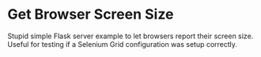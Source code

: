Get Browser Screen Size
=======================
Stupid simple Flask server example to let browsers report their screen size. Useful for testing if a Selenium Grid configuration was setup correctly.
